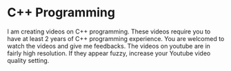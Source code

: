# C++ Programming

I am creating videos on C++ programming. These videos require you to have at least 2 years of C++ programming experience. You are welcomed to watch the videos and give me feedbacks. The videos on youtube are in fairly high resolution. If they appear fuzzy, increase your Youtube video quality setting.
